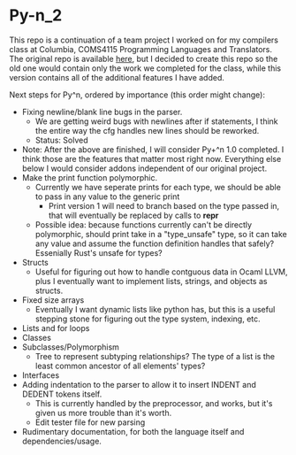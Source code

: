 # Py-n_2

This repo is a continuation of a team project I worked on for my compilers class at Columbia, COMS4115 Programming Languages and Translators.
The original repo is available [here](https://github.com/WilliamFreedman/Py-n), but I decided to create this repo so the old one would contain
only the work we completed for the class, while this version contains all of the additional features I have added.

Next steps for Py^n, ordered by importance (this order might change):

- Fixing newline/blank line bugs in the parser. 
    - We are getting weird bugs with newlines after if statements, I think the entire way the cfg handles
    new lines should be reworked.
    - Status: Solved
- Note: After the above are finished, I will consider Py+^n 1.0 completed. I think those are the features that matter most
right now. Everything else below I would consider addons independent of our original project.
- Make the print function polymorphic.
    - Currently we have seperate prints for each type, we should be able to pass in any value to the generic print
        - Print version 1 will need to branch based on the type passed in, that will eventually be replaced by calls to
        __repr__
    - Possible idea: because functions currently can't be directly polymorphic, should print take in a "type_unsafe" type, 
    so it can take any value and assume the function definition handles that safely? Essenially Rust's unsafe for types?
- Structs
    - Useful for figuring out how to handle contguous data in Ocaml LLVM, plus I eventually want to implement lists, strings, 
    and objects as structs. 
- Fixed size arrays
    - Eventually I want dynamic lists like python has, but this is a useful stepping stone for figuring out the type system,
    indexing, etc.
- Lists and for loops
- Classes
- Subclasses/Polymorphism
    - Tree to represent subtyping relationships? The type of a list is the least common ancestor of all elements' types?
- Interfaces
- Adding indentation to the parser to allow it to insert INDENT and DEDENT tokens itself.
    - This is currently handled by the preprocessor, and works, but it's given us more trouble than it's worth.
    - Edit tester file for new parsing
- Rudimentary documentation, for both the language itself and dependencies/usage.
